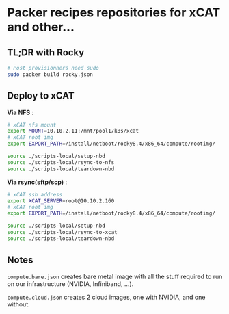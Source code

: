 # Packer recipes repositories for xCAT and other...

## TL;DR with Rocky

```sh
# Post provisionners need sudo
sudo packer build rocky.json
```

## Deploy to xCAT

**Via NFS** :

```bash
# xCAT nfs mount
export MOUNT=10.10.2.11:/mnt/pool1/k8s/xcat
# xCAT root img
export EXPORT_PATH=/install/netboot/rocky8.4/x86_64/compute/rootimg/

source ./scripts-local/setup-nbd
source ./scripts-local/rsync-to-nfs
source ./scripts-local/teardown-nbd
```

**Via rsync(sftp/scp)** :

```bash
# xCAT ssh address
export XCAT_SERVER=root@10.10.2.160
# xCAT root img
export EXPORT_PATH=/install/netboot/rocky8.4/x86_64/compute/rootimg/

source ./scripts-local/setup-nbd
source ./scripts-local/rsync-to-xcat
source ./scripts-local/teardown-nbd
```

## Notes

`compute.bare.json` creates bare metal image with all the stuff required to run on our infrastructure (NVIDIA, Infiniband, ...).

`compute.cloud.json` creates 2 cloud images, one with NVIDIA, and one without.
